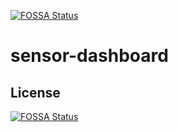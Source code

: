 [![FOSSA Status](https://app.fossa.com/api/projects/git%2Bgithub.com%2Fcheld%2Fsensor-dashboard.svg?type=shield)](https://app.fossa.com/projects/git%2Bgithub.com%2Fcheld%2Fsensor-dashboard?ref=badge_shield)

# sensor-dashboard

## License
[![FOSSA Status](https://app.fossa.com/api/projects/git%2Bgithub.com%2Fcheld%2Fsensor-dashboard.svg?type=large)](https://app.fossa.com/projects/git%2Bgithub.com%2Fcheld%2Fsensor-dashboard?ref=badge_large)